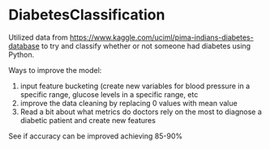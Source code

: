 # DiabetesClassification
Utilized data from https://www.kaggle.com/uciml/pima-indians-diabetes-database to try and classify whether or not someone had diabetes using Python.

Ways to improve the model:
1) input feature bucketing (create new variables for blood pressure
in a specific range, glucose levels in a specific range, etc
2) improve the data cleaning by replacing 0 values with mean value
3) Read a bit about what metrics do doctors rely on the most to 
diagnose a diabetic patient and create new features

See if accuracy can be improved achieving 85-90%
